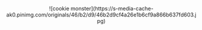 <p align="center">
![cookie monster](https://s-media-cache-ak0.pinimg.com/originals/46/b2/d9/46b2d9cf4a26e1b6cf9a866b637fd603.jpg)
</p>
